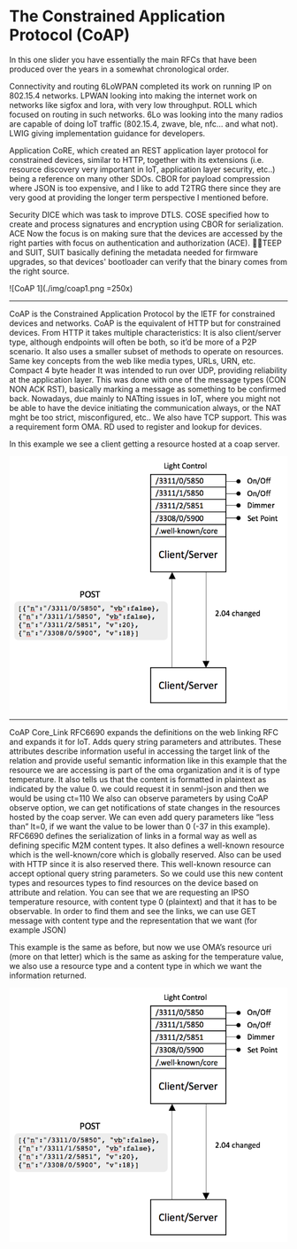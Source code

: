 # The Constrained Application Protocol (CoAP)

In this one slider you have essentially the main RFCs that have been produced over the years in a somewhat chronological order.

Connectivity and routing
6LoWPAN completed its work on running IP on 802.15.4 networks. 
LPWAN looking into making the internet work on networks like sigfox and lora, with very low throughput. 
ROLL which focused on routing in such networks. 
6Lo was looking into the many radios are capable of doing IoT traffic (802.15.4, zwave, ble, nfc... and what not). LWIG giving implementation guidance for developers.

Application
CoRE, which created an REST application layer protocol for constrained devices, similar to HTTP, together with its extensions (i.e. resource discovery very important in IoT, application layer security, etc..) being a reference on many other SDOs.
CBOR for payload compression where JSON is too expensive, and I like to add
T2TRG there since they are very good at providing the longer term perspective I mentioned before.

Security
DICE which was task to improve DTLS.
COSE specified how to create and process signatures and encryption using CBOR for serialization.
ACE Now the focus is on making sure that the devices are accessed by the right parties with focus on authentication and authorization (ACE). TEEP and SUIT, SUIT basically defining the metadata needed for firmware upgrades, so that devices' bootloader can verify that the binary comes from the right source.

![CoAP 1](./img/coap1.png  =250x)

---

CoAP is the Constrained Application Protocol by the IETF for constrained devices and networks.  CoAP is the equivalent of HTTP but for constrained devices. From HTTP it takes multiple characteristics:
It is also client/server type, although endpoints will often be both, so it’d be more of a P2P scenario.
It also uses a smaller subset of methods to operate on resources.
Same key concepts from the web like media types, URLs, URN, etc.
Compact 4 byte header
It was intended to run over UDP, providing reliability at the application layer. This was  done with one of the message types (CON NON ACK RST), basically marking a message as something to be confirmed back.
Nowadays, due mainly to NATting issues in IoT, where you might not be able to have the device initiating the communication always, or the NAT mght be too strict, misconfigured, etc.. We also have TCP support. This was a requirement form OMA.
RD used to register and lookup for devices.

In this example we see a client getting a resource hosted at a coap server.

![CoAP 2](./img/coap3.png)

---

CoAP Core_Link RFC6690 expands the definitions on the web linking RFC and expands it for IoT. 
Adds query string parameters and attributes. These attributes describe information useful in accessing the target link of the relation and provide useful semantic information like in this example that the resource we are accessing is part of the oma organization and it is of type temperature. It also tells us that the content is formatted in plaintext as indicated by the value 0. we could request it in senml-json and then we would be using ct=110 
We also can observe parameters by using CoAP observe option, we can get notifications of state changes in the resources hosted by the coap server. We can even add query parameters like “less than” lt=0, if we want the value to be lower than 0 (-37 in this example).
RFC6690 defines the serialization of links in a formal way as well as defining specific M2M content types.
It also defines a well-known resource which is the well-known/core which is globally reserved. Also can be used with HTTP since it is also reserved there. 
This well-known resource can accept optional query string parameters. So we could use this new content types and resources types to find resources on the device based on attribute and relation. You can see that we are requesting an IPSO temperature resource, with content type 0 (plaintext) and that it has to be observable.
In order to find them and see the links, we can use GET  message with content type and the representation that we want (for example JSON)

This example is the same as before, but now we use OMA’s resource uri (more on that letter) which is the same as asking for the temperature value, we also use a resource type and a content type in which we want the information returned.

![CoAP 3](./img/coap3.png)
